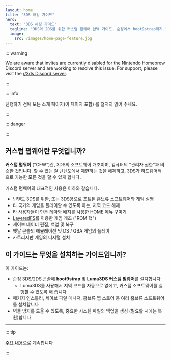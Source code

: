 ```yaml
---
layout: home
title: "3DS 해킹 가이드"
hero:
  text: "3DS 해킹 가이드"
  tagline: "3DS와 2DS를 위한 커스텀 펌웨어 완벽 가이드, 순정에서 boot9strap까지."
  image:
    src: /images/home-page-feature.jpg
---
```


::: warning

We are aware that invites are currently disabled for the Nintendo Homebrew Discord server and are working to resolve this issue. For support, please visit the [r/3ds Discord server](https://discord.gg/3ds).

:::

::: info

진행하기 전에 모든 소개 페이지(이 페이지 포함)  를 철저히 읽어 주세요.

:::

::: danger

<!--@include: ./_include/3ds-online.md -->

:::

## 커스텀 펌웨어란 무엇입니까?

**커스텀 펌워어** ("CFW")란, 3DS의 소프트웨어 개조이며, 컴퓨터의 "관리자 권한"과 비슷한 것입니다. 할 수 있는 걸 닌텐도에서 제한하는 것을 해제하고, 3DS가 하드웨어적으로 가능한 모든 것을 할 수 있게 합니다.

커스텀 펌웨어의 대표적인 사용은 이하와 같습니다.

- 닌텐도 3DS를 위한, 또는 3DS용으로 포트된 홈브류 소프트웨어와 게임 실행
- 타 국가의 게임을 플레이할 수 있도록 하는, 지역 코드 해제
- 타 사용자들이 만든 [테마와 배지](https://themeplaza.art)를 사용한 HOME 메뉴 꾸미기
- [LayeredFS](https://github.com/knight-ryu12/godmode9-layeredfs-usage/wiki/Using-Luma3DS'-layeredfs-\(Only-version-8.0-and-higher\))를 이용한 게임 개조 ("ROM 핵")
- 세이브 데이터 편집, 백업 및 복구
- 옛날 콘솔의 에뮬레이션 및 DS / GBA 게임의 플레이
- 카트리지판 게임의 디지털 설치

## 이 가이드는 무엇을 설치하는 가이드입니까?

이 가이드는:

- 순정 3DS/2DS 콘솔에 **boot9strap** 및 **Luma3DS 커스텀 펌웨어**를 설치합니다
  - Luma3DS를 사용해서 지역 코드를 자동으로 없에고, 커스텀 소프트웨어를 실행할 수 있도록 해 줍니다
- 패키지 인스톨러, 세이브 파일 매니저, 홈브류 앱 스토어 등 여러 홈브류 소프트웨어를 설치합니다
- 벽돌 방지를 도울 수 있도록, 중요한 시스템 파일의 백업을 생성 (필요할 시에는 복원)합니다

___

::: tip

[주요 내용](key-information)으로 계속합니다

:::
